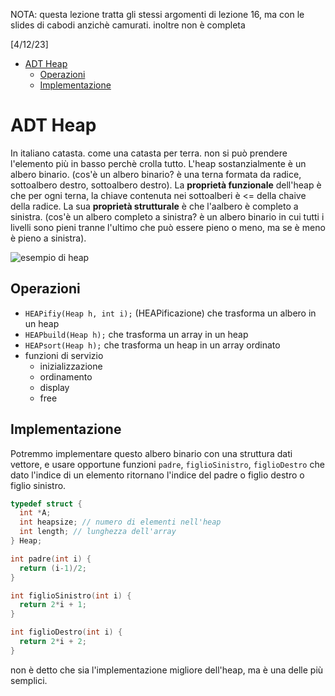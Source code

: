 NOTA: questa lezione tratta gli stessi argomenti di lezione 16, ma con le slides di cabodi anzichè camurati. inoltre non è completa

[4/12/23]

- [ADT Heap](#adt-heap)
  - [Operazioni](#operazioni)
  - [Implementazione](#implementazione)

# ADT Heap
In italiano catasta. come una catasta per terra. non si può prendere l'elemento più in basso perchè crolla tutto. L'heap sostanzialmente è un albero binario. (cos'è un albero binario? è una terna formata da radice, sottoalbero destro, sottoalbero destro). La **proprietà funzionale** dell'heap è che per ogni terna, la chiave contenuta nei sottoalberi è <= della chaive della radice. La sua **proprietà strutturale** è che l'aalbero è completo a sinistra. (cos'è un albero completo a sinistra? è un albero binario in cui tutti i livelli sono pieni tranne l'ultimo che può essere pieno o meno, ma se è meno è pieno a sinistra).

![esempio di heap](esempio%20heap.png)

## Operazioni
- `HEAPifiy(Heap h, int i);` (HEAPificazione) che trasforma un albero in un heap
- `HEAPbuild(Heap h);` che trasforma un array in un heap
- `HEAPsort(Heap h);` che trasforma un heap in un array ordinato
- funzioni di servizio
  - inizializzazione
  - ordinamento
  - display
  - free

## Implementazione
Potremmo implementare questo albero binario con una struttura dati vettore, e usare opportune funzioni `padre`, `figlioSinistro`, `figlioDestro` che dato l'indice di un elemento ritornano l'indice del padre o figlio destro o figlio sinistro.

```c
typedef struct {
  int *A;
  int heapsize; // numero di elementi nell'heap
  int length; // lunghezza dell'array
} Heap;
```
```c
int padre(int i) {
  return (i-1)/2;
}

int figlioSinistro(int i) {
  return 2*i + 1;
}

int figlioDestro(int i) {
  return 2*i + 2;
}
```

non è detto che sia l'implementazione migliore dell'heap, ma è una delle più semplici.